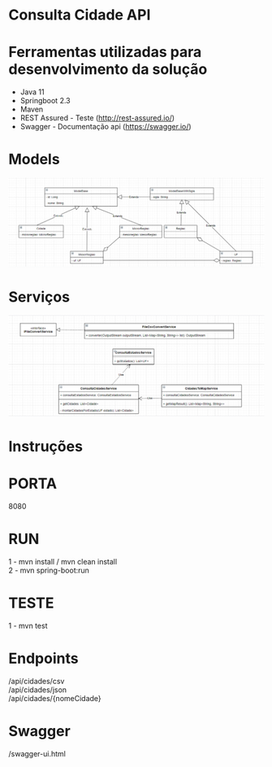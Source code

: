 # Consulta Cidade API

# Ferramentas utilizadas para desenvolvimento da solução 

* Java 11
* Springboot 2.3
* Maven
* REST Assured - Teste (http://rest-assured.io/)
* Swagger - Documentação api (https://swagger.io/)


# Models

<img src="docs/models_diagrama.PNG" raw=true style="margin-right: 10px;"/>

# Serviços

<img src="docs/servicos_diagrama.PNG" raw=true style="margin-right: 10px;"/>

# Instruções

# PORTA

8080

# RUN

1 - mvn install / mvn clean install<br/>
2 - mvn spring-boot:run

# TESTE

1 - mvn test

# Endpoints

/api/cidades/csv<br/>
/api/cidades/json<br/>
/api/cidades/{nomeCidade}

# Swagger 

/swagger-ui.html


